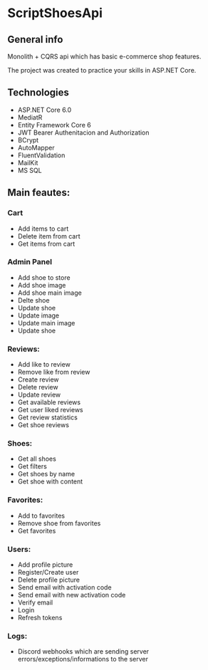 # ScriptShoesApi

## General info

Monolith + CQRS api which has basic e-commerce shop features.

The project was created to practice your skills in ASP.NET Core.

## Technologies

 * ASP.NET Core 6.0
 * MediatR
 * Entity Framework Core 6
 * JWT Bearer Authenitacion and Authorization
 * BCrypt
 * AutoMapper
 * FluentValidation
 * MailKit
 * MS SQL
 

## Main feautes:

### Cart
 *  Add items to cart
 *  Delete item from cart
 *  Get items from cart
 
### Admin Panel
 * Add shoe to store
 * Add shoe image
 *  Add shoe main image
 *  Delte shoe
 *  Update shoe
 *  Update image
 *  Update main image
 *  Update shoe
 
### Reviews:
 *  Add like to review
 *  Remove like from review
 *  Create review
 *  Delete review
 *  Update review
 *  Get available reviews
 *  Get user liked reviews
 *  Get review statistics
 *  Get shoe reviews
      
### Shoes:
 * Get all shoes
 * Get filters
 * Get shoes by name
 * Get shoe with content
   
### Favorites:
  * Add to favorites 
  * Remove shoe from favorites
  * Get favorites
   
### Users:
  * Add profile picture
  * Register/Create user
  * Delete profile picture
  * Send email with activation code
  * Send email with new activation code
  * Verify email
  * Login
  * Refresh tokens
    
 ### Logs:
   * Discord webhooks which are sending server errors/exceptions/informations to the server
